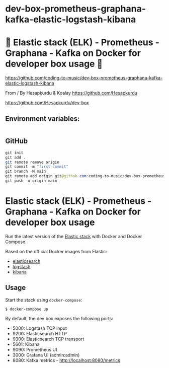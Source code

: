 # dev-box-prometheus-graphana-kafka-elastic-logstash-kibana

# 🚀 Elastic stack (ELK) - Prometheus - Graphana - Kafka on Docker for developer box usage 🚀

https://github.com/coding-to-music/dev-box-prometheus-graphana-kafka-elastic-logstash-kibana

From / By Hesapkurdu & Koalay https://github.com/Hesapkurdu

https://github.com/Hesapkurdu/dev-box

## Environment variables:

```java

```

## GitHub

```java
git init
git add .
git remote remove origin
git commit -m "first commit"
git branch -M main
git remote add origin git@github.com:coding-to-music/dev-box-prometheus-graphana-kafka-elastic-logstash-kibana.git
git push -u origin main
```

# Elastic stack (ELK) - Prometheus - Graphana - Kafka on Docker for developer box usage

Run the latest version of the [Elastic stack](https://www.elastic.co/elk-stack) with Docker and Docker Compose.

Based on the official Docker images from Elastic:

- [elasticsearch](https://github.com/elastic/elasticsearch-docker)
- [logstash](https://github.com/elastic/logstash-docker)
- [kibana](https://github.com/elastic/kibana-docker)

## Usage

Start the stack using `docker-compose`:

```console
$ docker-compose up
```

By default, the dev box exposes the following ports:

- 5000: Logstash TCP input
- 9200: Elasticsearch HTTP
- 9300: Elasticsearch TCP transport
- 5601: Kibana
- 9090: Prometheus UI
- 3000: Grafana UI (admin:admin)
- 8080: Kafka metrics - <http://localhost:8080/metrics>
